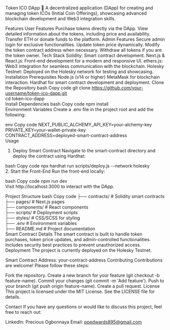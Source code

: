 Token ICO DApp
🚀 A decentralized application (DApp) for creating and managing token ICOs (Initial Coin Offerings), showcasing advanced blockchain development and Web3 integration skills.

Features
User Features
Purchase tokens directly via the DApp.
View detailed information about the tokens, including price and availability.
Transfer ETH or donate funds to the platform.
Admin Features
Secure admin login for exclusive functionalities.
Update token price dynamically.
Modify the token contract address when necessary.
Withdraw all tokens if you are the token owner.
Tech Stack
Solidity: Smart contract development.
Next.js & React.js: Front-end development for a modern and responsive UI.
ethers.js: Web3 integration for seamless communication with the blockchain.
Holesky Testnet: Deployed on the Holesky network for testing and showcasing.
Installation
Prerequisites
Node.js (v14 or higher)
MetaMask for blockchain interaction.
Hardhat for smart contract development and deployment.
Clone the Repository
bash
Copy code
git clone https://github.com/your-username/token-ico-dapp.git  
cd token-ico-dapp  
Install Dependencies
bash
Copy code
npm install  
Environment Variables
Create a .env file in the project root and add the following:

env
Copy code
NEXT_PUBLIC_ALCHEMY_API_KEY=your-alchemy-key  
PRIVATE_KEY=your-wallet-private-key  
CONTRACT_ADDRESS=deployed-smart-contract-address  
Usage
1. Deploy Smart Contract
Navigate to the smart-contract directory and deploy the contract using Hardhat:

bash
Copy code
npx hardhat run scripts/deploy.js --network holesky  
2. Start the Front-End
Run the front-end locally:

bash
Copy code
npm run dev  
Visit http://localhost:3000 to interact with the DApp.

Project Structure
bash
Copy code
├── contracts/        # Solidity smart contracts  
├── pages/            # Next.js pages  
├── components/       # React components  
├── scripts/          # Deployment scripts  
├── styles/           # CSS/SCSS for styling  
├── .env              # Environment variables  
├── README.md         # Project documentation  
Smart Contract Details
The smart contract is built to handle token purchases, token price updates, and admin-controlled functionalities.
Includes security best practices to prevent unauthorized access.
Deployment
The project is currently deployed on the Holesky Testnet.

Smart Contract Address: your-contract-address
Contributing
Contributions are welcome! Please follow these steps:

Fork the repository.
Create a new branch for your feature (git checkout -b feature-name).
Commit your changes (git commit -m 'Add feature').
Push to your branch (git push origin feature-name).
Create a pull request.
License
This project is licensed under the MIT License. See the LICENSE file for details.

Contact
If you have any questions or would like to discuss this project, feel free to reach out:

LinkedIn: Precious Ogbonnaya
Email: ppedwards895@gmail.com
